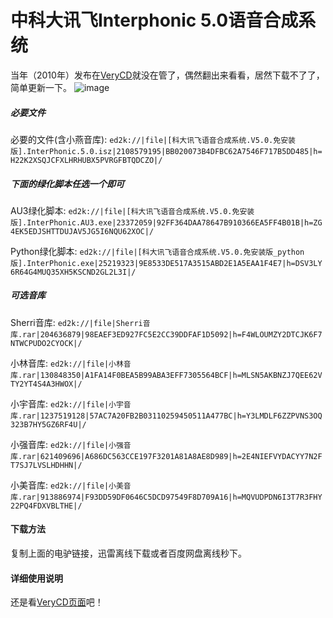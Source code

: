 # 中科大讯飞Interphonic 5.0语音合成系统

当年（2010年）发布在[VeryCD](http://www.verycd.com/topics/2828273/)就没在管了，偶然翻出来看看，居然下载不了了，简单更新一下。
![image](http://upload-images.jianshu.io/upload_images/3071283-bf841c23b682aaf4.jpg?imageMogr2/auto-orient/strip%7CimageView2/2/w/1240)

##### 必要文件

必要的文件(含小燕音库):
`ed2k://|file|[科大讯飞语音合成系统.V5.0.免安装版].InterPhonic.5.0.isz|2108579195|BB020073B4DFBC62A7546F717B5DD485|h=H22K2XSQJCFXLHRHUBX5PVRGFBTQDCZO|/`

##### 下面的绿化脚本任选一个即可

AU3绿化脚本:
`ed2k://|file|[科大讯飞语音合成系统.V5.0.免安装版].InterPhonic.AU3.exe|23372059|92FF364DAA78647B910366EA5FF4B01B|h=ZG4EK5EDJSHTTDUJAV5JG5I6NQU62XOC|/`

Python绿化脚本:
`ed2k://|file|[科大讯飞语音合成系统.V5.0.免安装版_python版].InterPhonic.exe|25219323|9E8533DE517A3515ABD2E1A5EAA1F4E7|h=DSV3LY6R64G4MUQ35XH5KSCND2GL2L3I|/`

##### 可选音库

Sherri音库:
`ed2k://|file|Sherri音库.rar|204636879|98EAEF3ED927FC5E2CC39DDFAF1D5092|h=F4WLOUMZY2DTCJK6F7NTWCPUDO2CYOCK|/`

小林音库:
`ed2k://|file|小林音库.rar|130848350|A1FA14F0BEA5B99ABA3EFF7305564BCF|h=MLSN5AKBNZJ7QEE62VTY2YT4S4A3HWOX|/`

小宇音库:
`ed2k://|file|小宇音库.rar|1237519128|57AC7A20FB2B03110259450511A477BC|h=Y3LMDLF6ZZPVNS3OQ323B7HY5GZ6RF4U|/`

小强音库:
`ed2k://|file|小强音库.rar|621409696|A686DC563CCE197F3201A81A8AE8D989|h=2E4NIEFVYDACYY7N2FT7SJ7LVSLHDHHN|/`

小美音库:
`ed2k://|file|小美音库.rar|913886974|F93DD59DF0646C5DCD97549F8D709A16|h=MQVUDPDN6I3T7R3FHY22PQ4FDXVBLTHE|/`

#### 下载方法
复制上面的电驴链接，迅雷离线下载或者百度网盘离线秒下。

#### 详细使用说明
还是看[VeryCD页面](http://www.verycd.com/topics/2828273/)吧！
